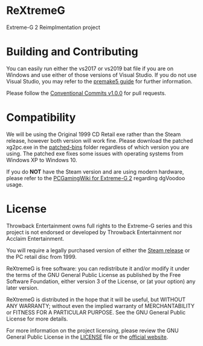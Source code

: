 # ReXtremeG
Extreme-G 2 Reimplmentation project

# Building and Contributing
You can easily run either the vs2017 or vs2019 bat file if you are on Windows and use either of those versions of Visual Studio. If you do not use Visual Studio, you may refer to the [premake5 guide](https://github.com/premake/premake-core/wiki) for further information.

Please follow the [Conventional Commits v1.0.0](https://www.conventionalcommits.org/en/v1.0.0/) for pull requests.

# Compatibility
We will be using the Original 1999 CD Retail exe rather than the Steam release, however both version will work fine.
Please download the patched xg2pc.exe in the [patched-bins](https://github.com/BttrDrgn/ReXtremeG/tree/master/patched-bins) folder regardless of which version you are using.
The patched exe fixes some issues with operating systems from Windows XP to Windows 10.

If you do **NOT** have the Steam version and are using modern hardware, please refer to the [PCGamingWiki for Extreme-G 2](https://www.pcgamingwiki.com/wiki/Extreme-G_2#Rendering_glitches) regarding dgVoodoo usage.

# License
Throwback Entertainment owns full rights to the Extreme-G series and this project is not endorsed or developed by Throwback Entertainment nor Acclaim Entertainment.

You will require a legally purchased version of either the [Steam release](https://store.steampowered.com/app/582260/ExtremeG_2/) or the PC retail disc from 1999.

ReXtremeG is free software: you can redistribute it and/or modify
it under the terms of the GNU General Public License as published by
the Free Software Foundation, either version 3 of the License, or
(at your option) any later version.

ReXtremeG is distributed in the hope that it will be useful,
but WITHOUT ANY WARRANTY; without even the implied warranty of
MERCHANTABILITY or FITNESS FOR A PARTICULAR PURPOSE.  See the
GNU General Public License for more details.

For more information on the project licensing, please review the GNU General Public License in the [LICENSE](https://github.com/BttrDrgn/ReXtremeG/blob/master/LICENSE) file or the [official website](https://www.gnu.org/licenses/gpl-3.0.en.html).
